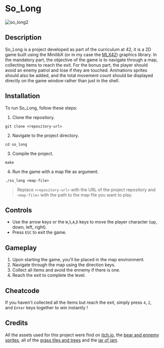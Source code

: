 # So_Long

![so_long2](https://github.com/sdemaude/so_long/assets/139372795/e2667dfe-3d9b-4fe8-8511-af369356a0bb)

## Description

So_Long is a project developed as part of the curriculum at 42, it is a 2D game built using the MinilibX (or in my case the [MLX42](https://github.com/codam-coding-college/MLX42)) graphics library. 
In the mandatory part, the objective of the game is to navigate through a map, collecting items to reach the exit. For the bonus part, the player should avoid an enemy patrol and lose if they are touched. Animations sprites should also be added,
and the total movement count should be displayed directly on the game window rather than just in the shell. 

## Installation

To run So_Long, follow these steps:

1. Clone the repository.

`git clone <repository-url>`

2. Navigate to the project directory.

`cd so_long`

3. Compile the project.

`make`

4. Run the game with a map file as argument.

`./so_long <map-file>`

>Replace `<repository-url>` with the URL of the project repository and `<map-file>` with the path to the map file you want to play.

## Controls

- Use the arrow keys or the `W`,`S`,`A`,`D` keys to move the player character (up, down, left, right).
- Press `ESC` to exit the game.

## Gameplay

1. Upon starting the game, you'll be placed in the map environment.
2. Navigate through the map using the direction keys.
3. Collect all items and avoid the ennemy if there is one.
4. Reach the exit to complete the level.

## Cheatcode

If you haven't collected all the items but reach the exit, simply press `4`, `2`, and `Enter` keys together to win instantly !

## Credits

All the assets used for this project were find on [itch.io](https://itch.io/game-assets/free/tag-sprites), the [bear and ennemy sprites](https://thkaspar.itch.io/tth-animals),
all of the [grass tiles and trees](https://cupnooble.itch.io/sprout-lands-asset-pack) and the [jar of jam](https://ghostpixxells.itch.io/pixelfood).

